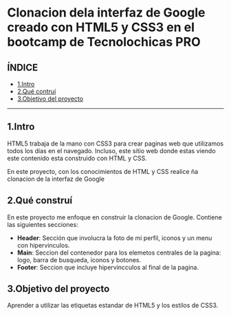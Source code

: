 # Clonacion dela interfaz de Google creado con HTML5 y CSS3 en el bootcamp de Tecnolochicas PRO
## ÍNDICE
* [1.Intro](https://github.com/alex5camp/clointerazgoogle#1intro)
* [2.Qué contruí](#)
* [3.Objetivo del proyecto](#)

****
## 1.Intro
HTML5 trabaja de la mano con CSS3 para crear paginas web que utilizamos todos los días en el navegado. Incluso, este sitio web donde estas viendo este contenido esta construido con HTML y CSS.

En este proyecto, con los conocimientos de HTML y CSS  realice ña clonacion de la interfaz de Google

## 2.Qué construí
En este proyecto me enfoque en construir la clonacion de Google.
Contiene las siguientes secciones:

* **Header**: Sección que involucra la foto de mi perfil, iconos y un menu con hipervinculos.
* **Main**: Seccion del contenedor para los elemetos centrales de la pagina: logo, barra de busqueda, iconos y botones.
*  **Footer**: Seccion que  incluye hipervincculos al final de la pagina.
## 3.Objetivo del proyecto
Aprender a utilizar las etiquetas estandar de HTML5 y los estilos de CSS3.
